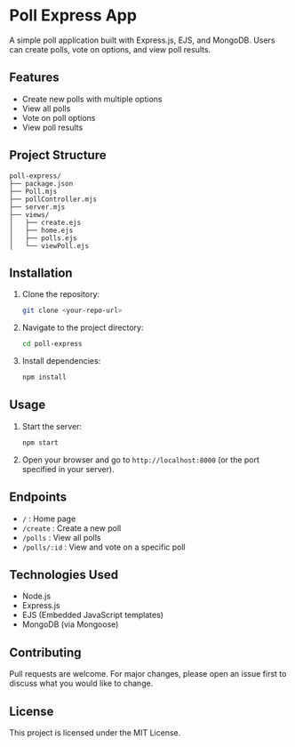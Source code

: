 # Poll Express App

A simple poll application built with Express.js, EJS, and MongoDB. Users can create polls, vote on options, and view poll results.

## Features

- Create new polls with multiple options
- View all polls
- Vote on poll options
- View poll results

## Project Structure

```
poll-express/
├── package.json
├── Poll.mjs
├── pollController.mjs
├── server.mjs
├── views/
│   ├── create.ejs
│   ├── home.ejs
│   ├── polls.ejs
│   └── viewPoll.ejs
```

## Installation

1. Clone the repository:
   ```bash
   git clone <your-repo-url>
   ```
2. Navigate to the project directory:
   ```bash
   cd poll-express
   ```
3. Install dependencies:
   ```bash
   npm install
   ```

## Usage

1. Start the server:
   ```bash
   npm start
   ```
2. Open your browser and go to `http://localhost:8000` (or the port specified in your server).

## Endpoints

- `/` : Home page
- `/create` : Create a new poll
- `/polls` : View all polls
- `/polls/:id` : View and vote on a specific poll

## Technologies Used

- Node.js
- Express.js
- EJS (Embedded JavaScript templates)
- MongoDB (via Mongoose)

## Contributing

Pull requests are welcome. For major changes, please open an issue first to discuss what you would like to change.

## License

This project is licensed under the MIT License.
